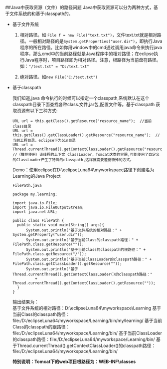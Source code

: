 ##Java中获取资源（文件）的路径问题
Java中获取资源可以分为两种方式，基于文件系统的和基于classpath的。
* 基于文件系统
  1. 相对路径。如 `File f = new File("text.txt")`，文件text.txt就是相对路径。一般相对路径的是`System.getProperties("user.dir")`，即执行Java程序的所在路径。比如你用window中的cmd通过调用java命令来执行java程序，那么cmd中的当前路径就是Java程序中的相对路径；在eclipse执行Java程序时，项目路径即为相对路径。注意，根路径为当前盘符路径。如：`"/text.txt" = "D:/text.txt"`

  2. 绝对路径。如`new File("C:/text.txt")`

* 基于classpath  

  我们知道,java 命令执行的时候可以指定一个classpath,系统默认在这个classpath目录下面查找各种class.文件,jar包,配置文件等。基于classpath 获取资源有以下三种方式:
  ```
  URL url = this.getClass().getResource("resource_name");  //当前class目录
  URL url = this.getClass().getClassLoader().getResource("resource_name");  //当前工程目录，eclipse下为bin目录
  URL url = Thread.currentThread().getContextClassLoader().getResource("resource_name");  //（推荐使用）该线程的上下文 ClassLoader，Tomcat这类的容器,可能使用了自定义的ClassLoader产生了特殊的classpath,这样就需要遵循特殊的方式。
  ```
  Demo：使用eclipse在D:\eclipseLuna64\myworkspace路径下创建名为Learning的Java Project
  ```
  FilePath.java

  package my.learning;

  import java.io.File;
  import java.io.FileOutputStream;
  import java.net.URL;

  public class FilePath {
  	public static void main(String[] args){
  		System.out.println("基于文件系统的相对路径：" + System.getProperty("user.dir"));
  		System.out.println("基于当前Class的classpath路径：" + FilePath.class.getResource(""));
  		System.out.println("基于当前Class的classpath的根路径：" + FilePath.class.getResource("/"));
  		System.out.println("基于当前ClassLoader的classpath路径：" + FilePath.class.getClassLoader().getResource(""));
  		System.out.println("基于Thread.currentThread().getContextClassLoader()的classpath路径："
  			+ Thread.currentThread().getContextClassLoader().getResource(""));
  	}
  }

  ```
  输出结果为：  
  基于文件系统的相对路径：D:\eclipseLuna64\myworkspace\Learning 
  基于当前Class的classpath路径：file:/D:/eclipseLuna64/myworkspace/Learning/bin/my/learning/ 
  基于当前Class的classpath的跟路径：file:/D:/eclipseLuna64/myworkspace/Learning/bin/ 
  基于当前ClassLoader的classpath路径：file:/D:/eclipseLuna64/myworkspace/Learning/bin/ 
  基于Thread.currentThread().getContextClassLoader()的classpath路径：file:/D:/eclipseLuna64/myworkspace/Learning/bin/ 

  **特别说明：Tomcat下的web项目根路径为：WEB-INF\classes**

